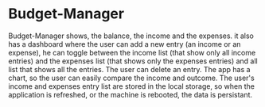 # Budget-Manager
Budget-Manager shows, the balance, the income and the expenses. it also has a dashboard where the user can add a new entry (an income or an expense), he can toggle between the income list (that show only all income entries) and the expenses list (that shows only the expenses entries) and all list that shows all the entries.  The user can delete an entry. The app has a chart, so the user can easily compare the income and outcome. The user's income and expenses entry list are stored in the local storage, so when the application is refreshed, or the machine is rebooted, the data is persistant.
